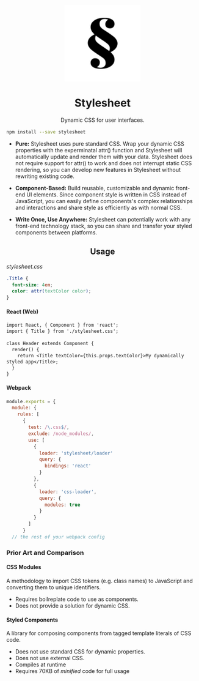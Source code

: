 <div align="center" href="">
    <img width="200" src="assets/stylesheet.svg" alt="Stylesheet Logo" align="center" />
<h1>Stylesheet</h1>
<p>Dynamic CSS for user interfaces.</p>
</div>

```bash
npm install --save stylesheet
```

 - **Pure:** Stylesheet uses pure standard CSS. Wrap your dynamic CSS properties with the experminatal attr() function and Stylesheet will automatically update and render them with your data. Stylesheet does not require support for attr() to work and does not interrupt static CSS rendering, so you can develop new features in Stylesheet without rewriting existing code.
 
 - **Component-Based:** Build reusable, customizable and dynamic front-end UI elements. Since component style is written in CSS instead of JavaScript, you can easily define components's complex relationships and interactions and share style as efficiently as with normal CSS.
 
 - **Write Once, Use Anywhere:** Stylesheet can potentially work with any front-end technology stack, so you can share and transfer your styled components between platforms.

<h2 align="center">Usage</h2>

*stylesheet.css*
```CSS
.Title {
  font-size: 4em;
  color: attr(textColor color);
}
```

#### React (Web)

```JSX
import React, { Component } from 'react';
import { Title } from './stylesheet.css';

class Header extends Component {
  render() {
    return <Title textColor={this.props.textColor}>My dynamically styled app</Title>;
  }
}
```

#### Webpack

```JavaScript
module.exports = {
  module: {
    rules: [
      {
        test: /\.css$/,
        exclude: /node_modules/,
        use: [
          {
            loader: 'stylesheet/loader'
            query: {
              bindings: 'react'
            }
          },
          {
            loader: 'css-loader',
            query: {
              modules: true
            }
          }
        ]
      }
  // the rest of your webpack config
```

### Prior Art and Comparison

#### CSS Modules
A methodology to import CSS tokens (e.g. class names) to JavaScript and converting them to unique identifiers.

 - Requires boilreplate code to use as components.
 - Does not provide a solution for dynamic CSS.

#### Styled Components 
A library for composing components from tagged template literals of CSS code.

 - Does not use standard CSS for dynamic properties.
 - Does not use external CSS.
 - Compiles at runtime
 - Requires 70KB of *minified* code for full usage
